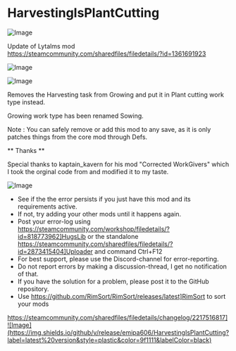 # HarvestingIsPlantCutting

![Image](https://i.imgur.com/buuPQel.png)

Update of Lytalms mod
https://steamcommunity.com/sharedfiles/filedetails/?id=1361691923

![Image](https://i.imgur.com/pufA0kM.png)

	
![Image](https://i.imgur.com/Z4GOv8H.png)


Removes the Harvesting task from Growing and put it in Plant cutting work type instead.

Growing work type has been renamed Sowing.

Note : You can safely remove or add this mod to any save, as it is only patches things from the core mod through Defs.

** Thanks **

Special thanks to kaptain_kavern for his mod "Corrected WorkGivers" which I took the orginal code from and modified it to my taste.


![Image](https://i.imgur.com/PwoNOj4.png)



-  See if the the error persists if you just have this mod and its requirements active.
-  If not, try adding your other mods until it happens again.
-  Post your error-log using https://steamcommunity.com/workshop/filedetails/?id=818773962]HugsLib or the standalone https://steamcommunity.com/sharedfiles/filedetails/?id=2873415404]Uploader and command Ctrl+F12
-  For best support, please use the Discord-channel for error-reporting.
-  Do not report errors by making a discussion-thread, I get no notification of that.
-  If you have the solution for a problem, please post it to the GitHub repository.
-  Use https://github.com/RimSort/RimSort/releases/latest]RimSort to sort your mods



https://steamcommunity.com/sharedfiles/filedetails/changelog/2217516817]![Image](https://img.shields.io/github/v/release/emipa606/HarvestingIsPlantCutting?label=latest%20version&style=plastic&color=9f1111&labelColor=black)

